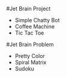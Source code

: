 #Jet Brain Project 
- Simple Chatty Bot
- Coffee Machine
- Tic Tac Toe

#Jet Brain Problem
- Pretty Color
- Spiral Matrix
- Sudoku
